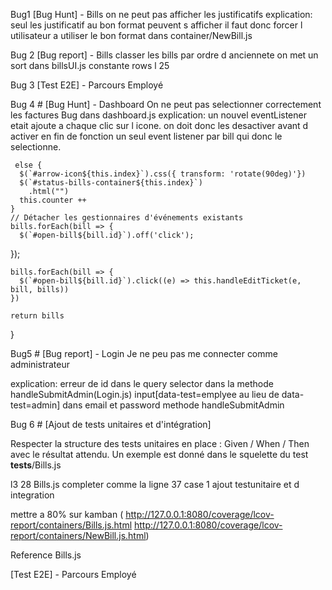 
Bug1 [Bug Hunt] - Bills
on ne peut pas afficher les justificatifs
explication: seul les justificatif au bon format peuvent s afficher il faut donc forcer l utilisateur a utiliser le bon format
dans container/NewBill.js

Bug 2 [Bug report] - Bills
classer les bills par ordre d anciennete
on met un sort dans billsUI.js constante rows l 25

Bug 3 [Test E2E] - Parcours Employé


Bug 4 # [Bug Hunt] - Dashboard
On ne peut pas selectionner correctement les factures
Bug dans dashboard.js
explication: un nouvel eventListener etait ajoute a chaque clic sur l icone. on doit donc les desactiver avant d activer en fin de fonction  un seul event listener par bill qui donc le selectionne.



     else {
      $(`#arrow-icon${this.index}`).css({ transform: 'rotate(90deg)'})
      $(`#status-bills-container${this.index}`)
        .html("")
      this.counter ++
    }
    // Détacher les gestionnaires d'événements existants
    bills.forEach(bill => {
      $(`#open-bill${bill.id}`).off('click');
  });
  
    bills.forEach(bill => {
      $(`#open-bill${bill.id}`).click((e) => this.handleEditTicket(e, bill, bills))
    })

    return bills

  }




Bug5 # [Bug report] - Login
Je ne peu pas me connecter comme administrateur

explication: erreur de id dans le query selector
dans la methode handleSubmitAdmin(Login.js)
input[data-test=emplyee au lieu de data-test=admin] dans email et password
methode handleSubmitAdmin


Bug 6 # [Ajout de tests unitaires et d'intégration]


Respecter la structure des tests unitaires en place : Given  / When / Then avec le résultat attendu. Un exemple est donné dans le squelette du test __tests__/Bills.js




l3 28 Bills.js completer comme la ligne 37
case 1 ajout testunitaire et d integration

mettre a 80%
sur kamban (
http://127.0.0.1:8080/coverage/lcov-report/containers/Bills.js.html
http://127.0.0.1:8080/coverage/lcov-report/containers/NewBill.js.html)

Reference Bills.js




[Test E2E] - Parcours Employé